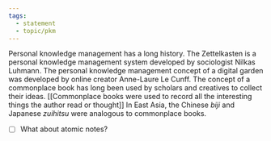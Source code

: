 ```yaml
---
tags: 
  - statement
  - topic/pkm
---
```


Personal knowledge management has a long history. The Zettelkasten is a personal knowledge management system developed by sociologist Nilkas Luhmann. The personal knowledge management concept of a digital garden was developed by online creator Anne-Laure Le Cunff. The concept of a commonplace book has long been used by scholars and creatives to collect their ideas. [[Commonplace books were used to record all the interesting things the author read or thought]] In East Asia, the Chinese *biji* and Japanese *zuihitsu* were analogous to commonplace books.

- [ ] What about atomic notes?